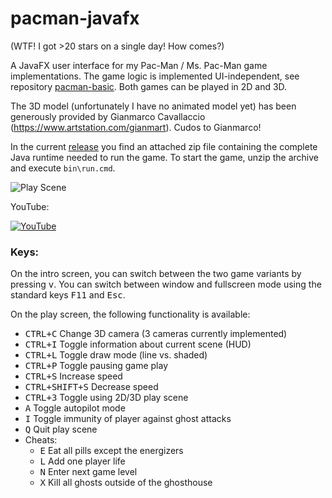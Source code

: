 # pacman-javafx

(WTF! I got >20 stars on a single day! How comes?)

A JavaFX user interface for my Pac-Man / Ms. Pac-Man game implementations. The game logic is implemented UI-independent, see repository [pacman-basic](https://github.com/armin-reichert/pacman-basic). Both games can be played in 2D and 3D.

The 3D model (unfortunately I have no animated model yet) has been generously provided by Gianmarco Cavallaccio (https://www.artstation.com/gianmart). Cudos to Gianmarco! 

In the current [release](https://github.com/armin-reichert/pacman-javafx/releases) you find an attached zip file containing the complete Java runtime needed to run the game. To start the game, unzip the archive and execute `bin\run.cmd`.

![Play Scene](https://github.com/armin-reichert/pacman-javafx/blob/main/pacman-ui-fx/doc/playscene3D.png)

YouTube:

[![YouTube](https://github.com/armin-reichert/pacman-javafx/blob/main/pacman-ui-fx/doc/thumbnail.jpg)](https://youtu.be/t529vDUtCT0)

### Keys:

On the intro screen, you can switch between the two game variants by pressing <kbd>v</kbd>. You can switch between window and fullscreen mode using the standard keys <kbd>F11</kbd> and <kbd>Esc</kbd>.

On the play screen, the following functionality is available:
- <kbd>CTRL+C</kbd> Change 3D camera (3 cameras currently implemented)
- <kbd>CTRL+I</kbd> Toggle information about current scene (HUD)
- <kbd>CTRL+L</kbd> Toggle draw mode (line vs. shaded)
- <kbd>CTRL+P</kbd> Toggle pausing game play
- <kbd>CTRL+S</kbd> Increase speed
- <kbd>CTRL+SHIFT+S</kbd> Decrease speed
- <kbd>CTRL+3</kbd> Toggle using 2D/3D play scene
- <kbd>A</kbd> Toggle autopilot mode
- <kbd>I</kbd> Toggle immunity of player against ghost attacks
- <kbd>Q</kbd> Quit play scene
- Cheats:
  - <kbd>E</kbd> Eat all pills except the energizers
  - <kbd>L</kbd> Add one player life
  - <kbd>N</kbd> Enter next game level
  - <kbd>X</kbd> Kill all ghosts outside of the ghosthouse 
